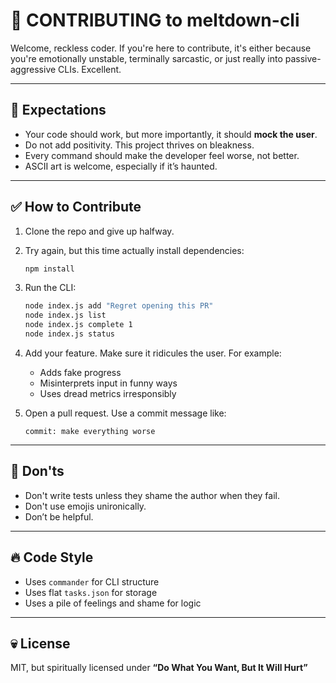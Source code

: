 # 🧨 CONTRIBUTING to meltdown-cli

Welcome, reckless coder. If you're here to contribute, it's either because you're emotionally unstable, terminally sarcastic, or just really into passive-aggressive CLIs. Excellent.

---

## 🧾 Expectations

- Your code should work, but more importantly, it should **mock the user**.
- Do not add positivity. This project thrives on bleakness.
- Every command should make the developer feel worse, not better.
- ASCII art is welcome, especially if it’s haunted.

---

## ✅ How to Contribute

1. Clone the repo and give up halfway.
2. Try again, but this time actually install dependencies:
   ```bash
   npm install
   ```
3. Run the CLI:
   ```bash
   node index.js add "Regret opening this PR"
   node index.js list
   node index.js complete 1
   node index.js status
   ```
4. Add your feature. Make sure it ridicules the user. For example:
   - Adds fake progress
   - Misinterprets input in funny ways
   - Uses dread metrics irresponsibly

5. Open a pull request. Use a commit message like:
   ```
   commit: make everything worse
   ```

---

## 🧷 Don'ts

- Don't write tests unless they shame the author when they fail.
- Don't use emojis unironically.
- Don’t be helpful.

---

## 🔥 Code Style

- Uses `commander` for CLI structure
- Uses flat `tasks.json` for storage
- Uses a pile of feelings and shame for logic

---

## 💀 License

MIT, but spiritually licensed under **“Do What You Want, But It Will Hurt”**
